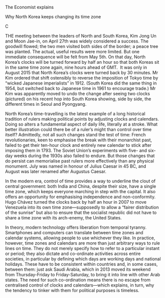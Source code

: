 The Economist explains

Why North Korea keeps changing its time zone

C

THE meeting between the leaders of North and South Korea, Kim Jong Un and Moon Jae-in, on April 27th was widely considered a success. The goodwill flowed; the two men visited both sides of the border; a peace tree was planted. The actual, useful results were more limited. But one immediate consequence will be felt from May 5th. On that day, North Korea’s clocks will be turned forward by half an hour so that both Koreas sit in the same time zone again, nine hours ahead of GMT.  It was only in August 2015 that North Korea’s clocks were turned back by 30 minutes. Mr Kim ordered that shift ostensibly to reverse the imposition of Tokyo time by “wicked Japanese imperialists” in 1912. (South Korea did the same thing in 1954, but switched back to Japanese time in 1961 to encourage trade.) Mr Kim was apparently moved to undo the change after seeing two clocks (pictured) on his recent hop into South Korea showing, side by side, the different times in Seoul and Pyongyang.

North Korea’s time-travelling is the latest example of a long historical tradition of rulers making political points by adjusting clocks and calendars. Doing so alters a fundamental aspect of daily life, literally at a stroke. What better illustration could there be of a ruler’s might than control over time itself? Admittedly, not all such changes stand the test of time: French revolutionaries, keen to emphasise the break with their monarchist past, failed to get their ten-hour clock and entirely new calendar to stick after imposing them in 1793. The Soviet Union’s experiments with five- and six-day weeks during the 1930s also failed to endure. But those changes that do persist can memorialise past rulers more effectively than any physical monument. July was named in honour of Julius Caesar in 45 BC, and August was later renamed after Augustus Caesar.

In the modern era, control of time provides a way to underline the clout of central government: both India and China, despite their size, have a single time zone, which keeps everyone marching in step with the capital. It also offers an opportunity for emphasising independence and non-conformity. Hugo Chávez turned the clocks back by half an hour in 2007 to move Venezuela into its own time zone—supposedly to allow a “fairer distribution of the sunrise” but also to ensure that the socialist republic did not have to share a time zone with its arch-enemy, the United States.

In theory, modern technology offers liberation from temporal tyranny. Smartphones and computers can translate between time zones and calendar systems, allowing people to use whichever they like. In practice, however, time zones and calendars are more than just arbitrary ways to rule lines on time. They do not merely specify how to refer to a particular instant or period; they also dictate and co-ordinate activities across entire societies, in particular by defining which days are working days and national holidays. These have to be consistent within countries and, in some cases, between them: just ask Saudi Arabia, which in 2013 moved its weekend from Thursday-Friday to Friday-Saturday, to bring it into line with other Arab states. The need for such co-ordination means there is no escape from centralised control of clocks and calendars—which explains, in turn, why the tendency to tinker with them for political purposes is timeless.